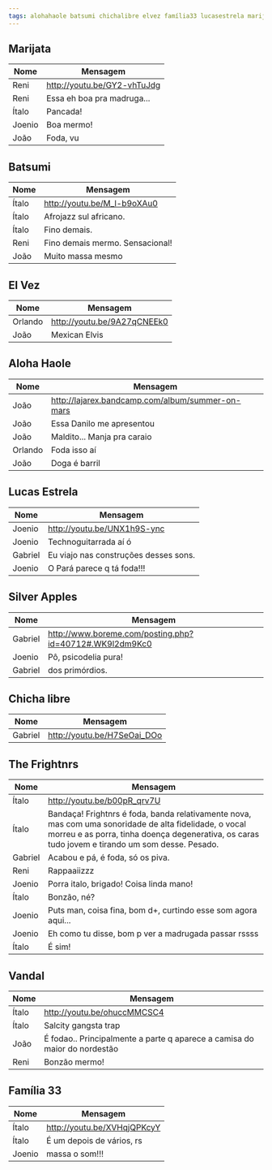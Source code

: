 ```yaml
---
tags: alohahaole batsumi chichalibre elvez família33 lucasestrela marijata silverapples thefrightnrs vandal
---
```


## Marijata

| Nome    | Mensagem                                                   |
| ------- | ---------------------------------------------------------- |
| Reni    | <http://youtu.be/GY2-vhTuJdg>                              |
| Reni    | Essa eh boa pra madruga...                                 |
| Ítalo   | Pancada!                                                   |
| Joenio  | Boa mermo!                                                 |
| João    | Foda, vu                                                   |

## Batsumi

| Nome    | Mensagem                                                   |
| ------- | ---------------------------------------------------------- |
| Ítalo   | <http://youtu.be/M_l-b9oXAu0>                              |
| Ítalo   | Afrojazz sul africano.                                     |
| Ítalo   | Fino demais.                                               |
| Reni    | Fino demais mermo. Sensacional!                            |
| João    | Muito massa mesmo                                          |

## El Vez

| Nome    | Mensagem                                                   |
| ------- | ---------------------------------------------------------- |
| Orlando | <http://youtu.be/9A27qCNEEk0>                              |
| João    | Mexican Elvis                                              |

## Aloha Haole

| Nome    | Mensagem                                                   |
| ------- | ---------------------------------------------------------- |
| João    | <http://lajarex.bandcamp.com/album/summer-on-mars>         |
| João    | Essa Danilo me apresentou                                  |
| João    | Maldito... Manja pra caraio                                |
| Orlando | Foda isso aí                                               |
| João    | Doga é barril                                              |

## Lucas Estrela

| Nome    | Mensagem                                                   |
| ------- | ---------------------------------------------------------- |
| Joenio  | <http://youtu.be/UNX1h9S-ync>                              |
| Joenio  | Technoguitarrada aí ó                                      |
| Gabriel | Eu viajo nas construções desses sons.                      |
| Joenio  | O Pará parece q tá foda!!!                                 |

## Silver Apples

| Nome    | Mensagem                                                   |
| ------- | ---------------------------------------------------------- |
| Gabriel | <http://www.boreme.com/posting.php?id=40712#.WK9l2dm9Kc0>  |
| Joenio  | Pô, psicodelia pura!                                       |
| Gabriel | dos primórdios.                                            |

## Chicha libre

| Nome    | Mensagem                                                   |
| ------- | ---------------------------------------------------------- |
| Gabriel | <http://youtu.be/H7SeOai_DOo>                              |

## The Frightnrs

| Nome    | Mensagem                                                   |
| ------- | ---------------------------------------------------------- |
| Ítalo   | <http://youtu.be/b00pR_qrv7U>                              |
| Ítalo   | Bandaça! Frightnrs é foda, banda relativamente nova, mas com uma sonoridade de alta fidelidade, o vocal morreu e as porra, tinha  doença degenerativa, os caras tudo jovem e tirando um som desse. Pesado. |
| Gabriel | Acabou e pá, é foda, só os piva.                           |
| Reni    | Rappaaiizzz                                                |
| Joenio  | Porra italo, brigado! Coisa linda mano!                    |
| Ítalo   | Bonzão, né?                                                |
| Joenio  | Puts man, coisa fina, bom d+, curtindo esse som agora aqui... |
| Joenio  | Eh como tu disse, bom p ver a madrugada passar rssss       |
| Ítalo   | É sim!                                                     |

## Vandal

| Nome    | Mensagem                                                   |
| ------- | ---------------------------------------------------------- |
| Ítalo   | <http://youtu.be/ohuccMMCSC4>                              |
| Ítalo   | Salcity gangsta trap                                       |
| João    | É fodao.. Principalmente a parte q aparece a camisa do maior do nordestão |
| Reni    | Bonzão mermo!                                              |

## Família 33

| Nome    | Mensagem                                                   |
| ------- | ---------------------------------------------------------- |
| Ítalo   | <http://youtu.be/XVHqjQPKcyY>                              |
| Ítalo   | É um depois de vários, rs                                  |
| Joenio  | massa o som!!!                                             |

